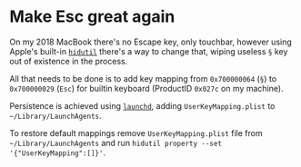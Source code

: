 # Make Esc great again

On my 2018 MacBook there's no Escape key, only touchbar, however using Apple's built-in [`hidutil`](https://developer.apple.com/library/archive/technotes/tn2450/_index.html) there's a way to change that, wiping useless `§` key out of existence in the process.

All that needs to be done is to add key mapping from `0x700000064` (`§`) to `0x700000029` (`Esc`) for builtin keyboard (ProductID `0x027c` on my machine).

Persistence is achieved using [`launchd`](https://www.launchd.info/), adding `UserKeyMapping.plist` to `~/Library/LaunchAgents`.

To restore default mappings remove `UserKeyMapping.plist` file from `~/Library/LaunchAgents` and run `hidutil property --set '{"UserKeyMapping":[]}'`.